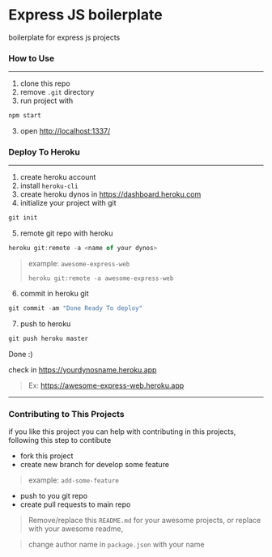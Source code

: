 # Express JS boilerplate



boilerplate for express js projects

### How to Use

---

1. clone this repo
2. remove `.git` directory
3. run project with 

```js
npm start
```
3. open [http://localhost:1337/](http://localhost:1337)

### Deploy To Heroku

---

1. create heroku account 
2. install `heroku-cli`
3. create heroku dynos in https://dashboard.heroku.com
4. initialize your project with git

```js
git init
```
5. remote git repo with heroku

```js
heroku git:remote -a <name of your dynos>
```
> example: `awesome-express-web`
> ```
> heroku git:remote -a awesome-express-web
> ```

6. commit in heroku git

```js
git commit -am "Done Ready To deploy"
```

7. push to heroku

```js
git push heroku master
```

Done :)

check in https://yourdynosname.heroku.app

> Ex: https://awesome-express-web.heroku.app

---

### Contributing to This Projects

if you like this project you can help with contributing in this
projects, following this step to contibute

* fork this project
* create new branch for develop some feature

> example: `add-some-feature`

* push to you git repo
* create pull requests to main repo

> Remove/replace this `README.md` for your awesome projects, or replace with your awesome readme,

> change author name in `package.json` with your name